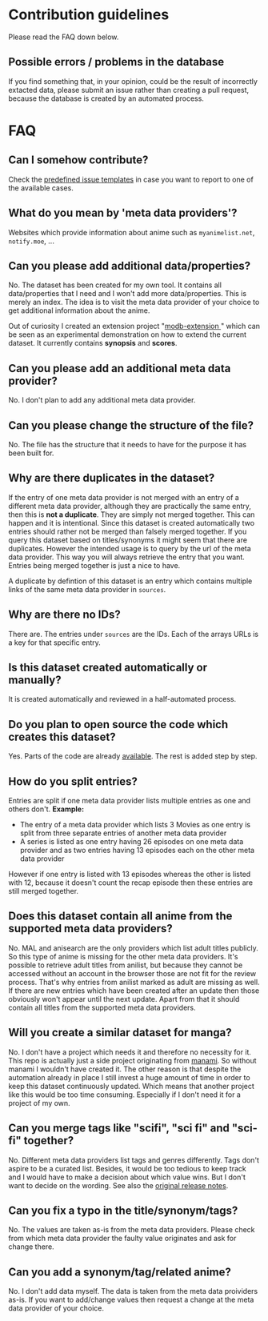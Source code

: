 # Contribution guidelines
Please read the FAQ down below.

## Possible errors / problems in the database
If you find something that, in your opinion, could be the result of incorrectly extacted data, please submit an issue rather than creating a pull request, because the database is created by an automated process.

# FAQ

## Can I somehow contribute?
Check the [predefined issue templates](https://github.com/manami-project/anime-offline-database/issues/new/choose) in case you want to report to one of the available cases.

## What do you mean by 'meta data providers'?
Websites which provide information about anime such as `myanimelist.net`, `notify.moe`, ...

## Can you please add additional data/properties?
No. The dataset has been created for my own tool. It contains all data/properties that I need and I won't add more data/properties. This is merely an index. The idea is to visit the meta data provider of your choice to get additional information about the anime.

Out of curiosity I created an extension project "[modb-extension ](https://github.com/manami-project/modb-extension)" which can be seen as an experimental demonstration on how to extend the current dataset. It currently contains **synopsis** and **scores**.

## Can you please add an additional meta data provider?
No. I don't plan to add any additional meta data provider.

## Can you please change the structure of the file?
No. The file has the structure that it needs to have for the purpose it has been built for.

## Why are there duplicates in the dataset?
If the entry of one meta data provider is not merged with an entry of a different meta data provider, although they are practically the same entry, then this is **not a duplicate**.
They are simply not merged together. This can happen and it is intentional. Since this dataset is created automatically two entries should rather not be merged than falsely merged together.
If you query this dataset based on titles/synonyms it might seem that there are duplicates. However the intended usage is to query by the url of the meta data provider. This way you will always retrieve the entry that you want. Entries being merged together is just a nice to have.

A duplicate by defintion of this dataset is an entry which contains multiple links of the same meta data provider in `sources`.

## Why are there no IDs?
There are. The entries under `sources` are the IDs. Each of the arrays URLs is a key for that specific entry.

## Is this dataset created automatically or manually?
It is created automatically and reviewed in a half-automated process.

## Do you plan to open source the code which creates this dataset?
Yes. Parts of the code are already [available](https://github.com/manami-project?tab=repositories&q=modb&type=source). The rest is added step by step.

## How do you split entries?
Entries are split if one meta data provider lists multiple entries as one and others don't.
**Example:**
* The entry of a meta data provider which lists 3 Movies as one entry is split from three separate entries of another meta data provider
* A series is listed as one entry having 26 episodes on one meta data provider and as two entries having 13 episodes each on the other meta data provider

However if one entry is listed with 13 episodes whereas the other is listed with 12, because it doesn't count the recap episode then these entries are still merged together.

## Does this dataset contain all anime from the supported meta data providers?
No. MAL and anisearch are the only providers which list adult titles publicly. So this type of anime is missing for the other meta data providers.
It's possible to retrieve adult titles from anilist, but because they cannot be accessed without an account in the browser those are not fit for the review process. That's why entries from anilist marked as adult are missing as well.
If there are new entries which have been created after an update then those obviously won't appear until the next update.
Apart from that it should contain all titles from the supported meta data providers.

## Will you create a similar dataset for manga?
No. I don't have a project which needs it and therefore no necessity for it. This repo is actually just a side project originating from [manami](https://github.com/manami-project/manami). So without manami I wouldn't have created it.
The other reason is that despite the automation already in place I still invest a huge amount of time in order to keep this dataset continuously updated. Which means that another project like this would be too time consuming. Especially if I don't need it for a project of my own.

## Can you merge tags like "scifi", "sci fi" and "sci-fi" together?
No. Different meta data providers list tags and genres differently. Tags don't aspire to be a curated list. Besides, it would be too tedious to keep track and I would have to make a decision about which value wins. But I don't want to decide on the wording. See also the [original release notes](https://github.com/manami-project/anime-offline-database/releases/tag/2020-25).

## Can you fix a typo in the title/synonym/tags?
No. The values are taken as-is from the meta data providers. Please check from which meta data provider the faulty value originates and ask for change there.

## Can you add a synonym/tag/related anime?
No. I don't add data myself. The data is taken from the meta data proividers as-is. If you want to add/change values then request a change at the meta data provider of your choice.
